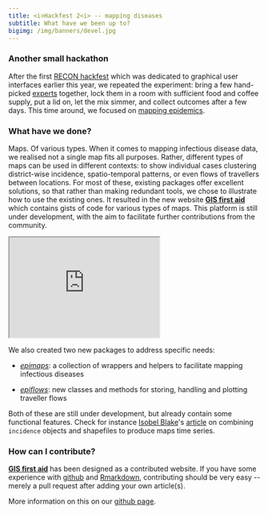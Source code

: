 ```yaml
---
title: <i>Hackfest 2<i> -- mapping diseases 
subtitle: What have we been up to?
bigimg: /img/banners/devel.jpg
---
```



### Another small hackathon

After the first [RECON hackfest](http://www.repidemicsconsortium.org/hackfest1/)
which was dedicated to graphical user interfaces earlier this year, we repeated
the experiment: bring a few hand-picked
[experts](http://www.repidemicsconsortium.org/hackfest2/#participants) together,
lock them in a room with sufficient food and coffee supply, put a lid on, let
the mix simmer, and collect outcomes after a few days. This time around, we
focused on [mapping epidemics](http://www.repidemicsconsortium.org/hackfest2/).




### What have we done?

Maps. Of various types. When it comes to mapping infectious disease data, we
realised not a single map fits all purposes. Rather, different types of maps can
be used in different contexts: to show individual cases clustering district-wise
incidence, spatio-temporal patterns, or even flows of travellers between
locations. For most of these, existing packages offer excellent solutions, so
that rather than making redundant tools, we chose to illustrate how to use the
existing ones. It resulted in the new website [**GIS first
aid**](https://gisfirstaid.netlify.com/) which contains gists of code for
various types of maps. This platform is still under development, with the aim to
facilitate further contributions from the community.

<iframe src="https://gisfirstaid.netlify.com/" width="300" height="200">
	Snapshot of https://gisfirstaid.netlify.com/.
</iframe>


We also created two new packages to address specific needs:

* [*epimaps*](https://github.com/reconhub/epimaps): a collection of wrappers and
  helpers to facilitate mapping infectious diseases

* [*epiflows*](https://github.com/reconhub/epiflows): new classes and methods
  for storing, handling and plotting traveller flows

Both of these are still under development, but already contain some functional
features. Check for instance [Isobel
Blake](http://www.imperial.ac.uk/people/isobel.blake)'s
[article](http://gisfirstaid.netlify.com/2017/08/30/stplot/) on combining
`incidence` objects and shapefiles to produce maps time series.




### How can I contribute?

[**GIS first aid**](https://gisfirstaid.netlify.com/) has been designed as a
contributed website. If you have some experience with
[github](https://github.com/) and [Rmarkdown](http://rmarkdown.rstudio.com/),
contributing should be very easy -- merely a pull request after adding your own
article(s).

More information on this on our [github
page](https://github.com/reconhub/gisfirstaid).